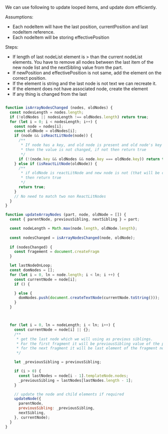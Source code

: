 We can use following to update looped items, and update dom efficiently.

Assumptions:
- Each nodeItem will have the last position, currentPosition and last nodeItem reference.
- Each nodeItem will be storing effectivePosition


Steps:
- If length of last nodeList element is > than the current nodeList elements. You have to remove all nodes between the last item of the new node list and the nextSibling value from the part. 
- If newPosition and effectivePosition is not same, add the element on the correct position.
- If the element is string and the last node is not text we can recreate it. 
- If the element does not have associated node, create the element
- If any thing is changed from the last 

```js

function isArrayNodesChanged (nodes, oldNodes) {
  const nodesLength = nodes.length;
  if (!oldNodes || nodesLength !== oldNodes.length) return true;
  for (let i = 0; i < nodesLength; i++) {
    const node = nodes[i];
    const oldNode = oldNodes[i];
    if (node && isReactLitNode(node)) {
      /**
       * If node has a key, and old node is present and old node's key and newNode keys match
       * then the value is not changed, if not then return true
       */
      if (!(node.key && oldNodes && node.key === oldNode.key)) return true;
    } else if (isReactLitNode(oldNode)) {
      /**
       * if oldNode is reactLitNode and new node is not (that will be checked on last if )
       * then return true
       */
      return true;
    }
    // No need to match two non ReactLitNodes
  }
}

function updateArrayNodes (part, node, oldNode = []) {
  const { parentNode, previousSibling, nextSibling } = part;

  const nodeLength = Math.max(node.length, oldNode.length);
  
  const nodesChanged = isArrayNodesChanged(node, oldNode);
  
  if (nodesChanged) {
    const fragement = document.createFragm
  }

  let lastNodeOnLoop;
  const domNodes = [];
  for (let i = 0, ln = node.length; i < ln; i ++) {
    const currentNode = node[i];
    if () {

    } else {
      domNodes.push(document.createTextNode(currentNode.toString()));
    }
  }



  for (let i = 0, ln = nodeLength; i < ln; i++) {
    const currentNode = node[i] || {};
    /**
     * get the last node which we will using as previous siblings.
     * For the first fragment it will be previousSibling value of the part,
     * for the next fragment it will be last element of the fragment nodes.
     */

    let _previousSibling = previousSibling;

    if (i > 0) {
      const lastNodes = node[i - 1].templateNode.nodes;
      _previousSibling = lastNodes[lastNodes.length - 1];
    }

    // update the node and child elements if required
    updateNode({
      parentNode,
      previousSibling: _previousSibling,
      nextSibling,
    }, currentNode);
  }
}
```